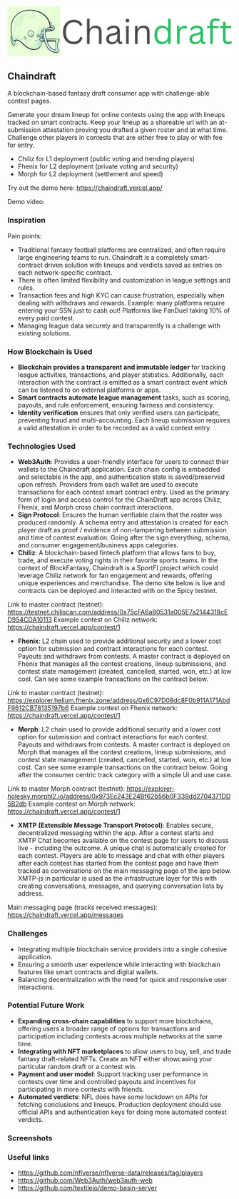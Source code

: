 <p align='center'>
  <img src="https://raw.githubusercontent.com/cbonoz/chaindraft/main/public/logo.png" width=600 />
</p>

Chaindraft
---

A blockchain-based fantasy draft consumer app with challenge-able contest pages.

Generate your dream lineup for online contests using the app with lineups tracked on smart contracts. Keep your lineup as a shareable url with an at-submission attestation proving you drafted a given roster and at what time. Challenge other players in contests that are either free to play or with fee for entry.

* Chiliz for L1 deployment (public voting and trending players)
* Fhenix for L2 deployment (private voting and security)
* Morph for L2 deployment (settlement and speed)

Try out the demo here: https://chaindraft.vercel.app/

Demo video:

### Inspiration

Pain points:

- Traditional fantasy football platforms are centralized, and often require large engineering teams to run. Chaindraft is a completely smart-contract driven solution with lineups and verdicts saved as entries on each network-specific contract.
- There is often limited flexibility and customization in league settings and rules.
- Transaction fees and high KYC can cause frustration, especially when dealing with withdraws and rewards. Example: many platforms require entering your SSN just to cash out! Platforms like FanDuel taking 10% of every paid contest.
- Managing league data securely and transparently is a challenge with existing solutions.

### How Blockchain is Used

- **Blockchain provides a transparent and immutable ledger** for tracking league activities, transactions, and player statistics.  Additionally, each interaction with the contract is emitted as a smart contract event which can be listened to on external platforms or apps.
- **Smart contracts automate league management** tasks, such as scoring, payouts, and rule enforcement, ensuring fairness and consistency.
- **Identity verification** ensures that only verified users can participate, preventing fraud and multi-accounting. Each lineup submission requires a valid attestation in order to be recorded as a valid contest entry.

### Technologies Used

- **Web3Auth**: Provides a user-friendly interface for users to connect their wallets to the Chaindraft application. Each chain config is embedded and selectable in the app, and authentication state is saved/preserved upon refresh. Providers from each wallet are used to execute transactions for each contest smart contract entry. Used as the primary form of login and access control for the ChainDraft app across Chiliz, Fhenix, and Morph cross chain contract interactions.
- **Sign Protocol**: Ensures the human verifiable claim that the roster was produced randomly. A schema entry and attestation is created for each player draft as proof / evidence of non-tampering between submission and time of contest evaluation. Going after the sign everything, schema, and consumer engagement/business apps categories.
- **Chiliz**: A blockchain-based fintech platform that allows fans to buy, trade, and execute voting rights in their favorite sports teams. In the context of BlockFantasy, Chaindraft is a SportFI project which could leverage Chiliz network for fan engagement and rewards, offering unique experiences and merchandise. The demo site below is live and contracts can be deployed and interacted with on the Spicy testnet.

Link to master contract (testnet): https://testnet.chiliscan.com/address/0x75cFA6a80531a005E7a2144318cED954CDA10113
Example contest on Chiliz network: https://chaindraft.vercel.app/contest/1


- **Fhenix**: L2 chain used to provide additional security and a lower cost option for submission and contract interactions for each contest. Payouts and withdraws from contests. A master contract is deployed on Fhenix that manages all the contest creations, lineup submissions, and contest state management (created, cancelled, started, won, etc.) at low cost. Can see some example transactions on the contract below.

Link to master contract (testnet): https://explorer.helium.fhenix.zone/address/0x6C97D08dc8F0b911A171AbdF9612CB78135197b6
Example contest on Fhenix network: https://chaindraft.vercel.app/contest/1

- **Morph**: L2 chain used to provide additional security and a lower cost option for submission and contract interactions for each contest. Payouts and withdraws from contests. A master contract is deployed on Morph that manages all the contest creations, lineup submissions, and contest state management (created, cancelled, started, won, etc.) at low cost. Can see some example transactions on the contract below. Going after the consumer centric track category with a simple UI and use case.

Link to master Morph contract (testnet): https://explorer-holesky.morphl2.io/address/0x973Ec243E24Bf62b56b0F338dd2704371DD5B2db
Example contest on Morph network: https://chaindraft.vercel.app/contest/1

- **XMTP (Extensible Message Transport Protocol)**: Enables secure, decentralized messaging within the app. After a contest starts and XMTP Chat becomes available on the contest page for users to discuss live - including the outcome. A unique chat is automatically created for each contest. Players are able to message and chat with other players after each contest has started from the contest page and have them tracked as conversations on the main messaging page of the app below. XMTP-js in particular is used as the infrastructure layer for this with creating conversations, messages, and querying conversation lists by address.

Main messaging page (tracks received messages): https://chaindraft.vercel.app/messages

### Challenges

- Integrating multiple blockchain service providers into a single cohesive application.
- Ensuring a smooth user experience while interacting with blockchain features like smart contracts and digital wallets.
- Balancing decentralization with the need for quick and responsive user interactions.

### Potential Future Work

- **Expanding cross-chain capabilities** to support more blockchains, offering users a broader range of options for transactions and participation including contests across multiple networks at the same time.
- **Integrating with NFT marketplaces** to allow users to buy, sell, and trade fantasy draft-related NFTs. Create an NFT either showcasing your particular random draft or a contest win.
- **Payment and user model**: Support tracking user performance in contests over time and controlled payouts and incentives for participating in more contests with friends.
- **Automated verdicts**: NFL does have some lockdown on APIs for fetching conclusions and lineups. Production deployment should use official APIs and authentication keys for doing more automated contest verdicts.

### Screenshots



### Useful links
* https://github.com/nflverse/nflverse-data/releases/tag/players
* https://github.com/Web3Auth/web3auth-web
* https://github.com/textileio/demo-basin-server
